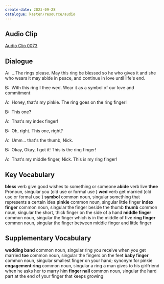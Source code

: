 ```yaml
---
create-date: 2023-09-28
catalogue: kasten/resource/audio
---
```


## Audio Clip
[Audio Clip 0073](https://archive.org/download/englishpod_all/englishpod_0073dg.mp3)

## Dialogue
A:  ...The rings please. May this ring be blessed so he who gives it and she who wears it may abide in peace, and continue in love until life's  end.

B:  With this ring   I thee wed. Wear it  as a symbol of our love and commitment

A:  Honey, that's my pinkie. The ring goes on the ring finger!

B:  This one?

A:  That's my index finger!

B:  Oh, right. This one,  right?

A:  Umm... that's the   thumb,   Nick.

B:  Okay,      Okay,  I got  it! This is the ring finger!

A:  That's   my middle finger,  Nick. This is my ring finger!

## Key Vocabulary
**bless**           verb                    give good wishes to something or someone
**abide**           verb                    live
**thee**            Pronoun, singular       you (old use or formal use )
**wed**             verb                    get married (old use or formal use )
**symbol**          common noun, singular   something that represents a certain idea
**pinkie**          common noun, singular   little finger
**index finger**    common noun, singular   the finger beside the thumb
**thumb**           common noun, singular   the short, thick finger on the side of a hand
**middle finger**   common noun, singular   the finger which is in the middle of five
**ring finger**     common noun, singular   the finger between middle finger and little finger

## Supplementary Vocabulary
**wedding band**      common noun, singular   ring you receive when you get married
**toe**               common noun, singular   the fingers on the feet
**baby finger**       common noun, singular   smallest finger on your hand; synonym for pinkie
**engagement ring**   common noun, singular   a ring a man gives to his girlfriend when he asks her to marry him
**finger nail**       common noun, singular   the hard part at the end of your finger that keeps growing
